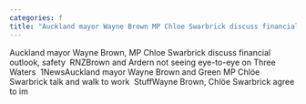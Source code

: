 ```yaml
---
categories: f
title: "Auckland mayor Wayne Brown MP Chloe Swarbrick discuss financial outlook safety  RNZ"
---
```

Auckland mayor Wayne Brown, MP Chloe Swarbrick discuss financial outlook, safety&nbsp;&nbsp;RNZBrown and Ardern not seeing eye-to-eye on Three Waters&nbsp;&nbsp;1NewsAuckland mayor Wayne Brown and Green MP Chlöe Swarbrick talk and walk to work&nbsp;&nbsp;StuffWayne Brown, Chlöe Swarbrick agree to im